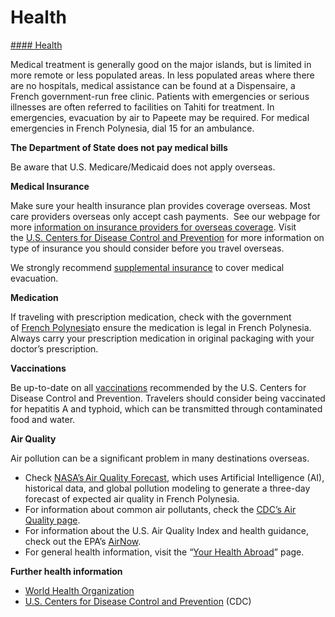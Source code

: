 # Health

[#### Health](javascript:void(0); "Health")

Medical treatment is generally good on the major islands, but is limited in more remote or less populated areas. In less populated areas where there are no hospitals, medical assistance can be found at a Dispensaire, a French government-run free clinic. Patients with emergencies or serious illnesses are often referred to facilities on Tahiti for treatment. In emergencies, evacuation by air to Papeete may be required. For medical emergencies in French Polynesia, dial 15 for an ambulance.

**The Department of State does not pay medical bills**

Be aware that U.S. Medicare/Medicaid does not apply overseas.

**Medical Insurance**

Make sure your health insurance plan provides coverage overseas. Most care providers overseas only accept cash payments.  See our webpage for more [information on insurance providers for overseas coverage](http://travel.state.gov/content/passports/en/go/health/insurance-providers.html). Visit the [U.S. Centers for Disease Control and Prevention](https://wwwnc.cdc.gov/travel/destinations/traveler/none/tuvalu) for more information on type of insurance you should consider before you travel overseas.

We strongly recommend [supplemental insurance](http://travel.state.gov/content/passports/english/go/health/insurance-providers.html) to cover medical evacuation.

**Medication**

If traveling with prescription medication, check with the government of [French Polynesia](https://www.polynesie-francaise.pref.gouv.fr/)to ensure the medication is legal in French Polynesia. Always carry your prescription medication in original packaging with your doctor’s prescription.

**Vaccinations**

Be up-to-date on all [vaccinations](https://travel.state.gov/content/travel/en/international-travel/International-Travel-Country-Information-Pages/FrenchPolynesia.html#ExternalPopup) recommended by the U.S. Centers for Disease Control and Prevention. Travelers should consider being vaccinated for hepatitis A and typhoid, which can be transmitted through contaminated food and water.

**Air Quality**

Air pollution can be a significant problem in many destinations overseas.

* Check [NASA’s Air Quality Forecast](https://aeronet.gsfc.nasa.gov/new_web/aqforecast), which uses Artificial Intelligence (AI), historical data, and global pollution modeling to generate a three-day forecast of expected air quality in French Polynesia.
* For information about common air pollutants, check the [CDC’s Air Quality page](https://www.cdc.gov/air-quality/pollutants/).
* For information about the U.S. Air Quality Index and health guidance, check out the EPA’s [AirNow](https://www.airnow.gov/aqi/aqi-basics/).
* For general health information, visit the “[Your Health Abroad](https://travel.state.gov/content/travel/en/international-travel/before-you-go/your-health-abroad.html)” page.

**Further health information**

* [World Health Organization](https://travel.state.gov/content/travel/en/international-travel/International-Travel-Country-Information-Pages/FrenchPolynesia.html#ExternalPopup)
* [U.S. Centers for Disease Control and Prevention](http://wwwnc.cdc.gov/travel/) (CDC)